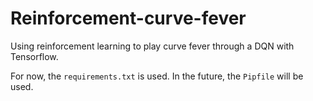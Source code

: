 # Reinforcement-curve-fever
Using reinforcement learning to play curve fever through a DQN with Tensorflow.

For now, the `requirements.txt` is used. In the future, the `Pipfile` will be used.

